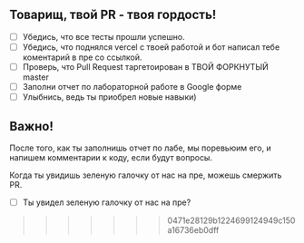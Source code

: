 ## Товарищ, твой PR - твоя гордость!

- [ ] Убедись, что все тесты прошли успешно.
- [ ] Убедись, что поднялся vercel с твоей работой и бот написал тебе коментарий в пре со ссылкой.
- [ ] Проверь, что Pull Request таргетоирован в ТВОЙ ФОРКНУТЫЙ master
- [ ] Заполни отчет по лабораторной работе в Google форме
- [ ] Улыбнись, ведь ты приобрел новые навыки)

## Важно!

После того, как ты заполнишь отчет по лабе, мы поревьюим его, и напишем комментарии к коду, если будут вопросы.

Когда ты увидишь зеленую галочку от нас на пре, можешь смержить PR.

- [ ] Ты увидел зеленую галочку от нас на пре?
>>>>>>> 0471e28129b1224699124949c150a16736eb0dff
